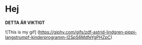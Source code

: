 # Hej

**DETTA ÄR VIKTIGT**

![This is my gif] (https://giphy.com/gifs/zdf-astrid-lindgren-pippi-langstrumpf-kinderprogramm-l2SpS6MdfeYgPHZpC)